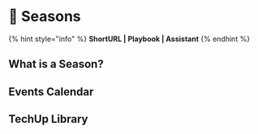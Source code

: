# 🚧 Seasons

{% hint style="info" %}
**ShortURL | Playbook | Assistant**
{% endhint %}

## What is a Season?



## Events Calendar

## TechUp Library







